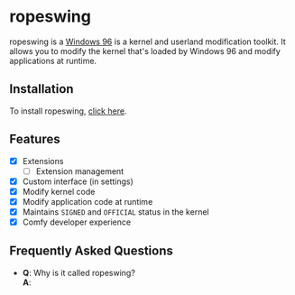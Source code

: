 # ropeswing

ropeswing is a [Windows 96](https://windows96.net/) is a kernel and userland modification toolkit. It allows you to modify the kernel that's loaded by Windows 96 and modify applications at runtime.

## Installation
To install ropeswing, [click here](https://w96.kasi.workers.dev/install?bundle=ci).

## Features
- [x] Extensions
    - [ ] Extension management
- [x] Custom interface (in settings)
- [x] Modify kernel code
- [x] Modify application code at runtime
- [x] Maintains `SIGNED` and `OFFICIAL` status in the kernel
- [x] Comfy developer experience

## Frequently Asked Questions
- **Q**: Why is it called ropeswing?  
  **A**:
